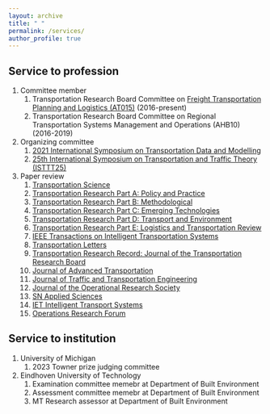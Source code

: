 ```yaml
---
layout: archive
title: " "
permalink: /services/
author_profile: true
---
```



## Service to profession

1. Committee member
     1. Transportation Research Board Committee on [Freight Transportation Planning and Logistics (AT015)](https://freightplanning.org/) (2016-present)
     2. Transportation Research Board Committee on Regional Transportation Systems Management and Operations (AHB10) (2016-2019)
2. Organizing committee
     1. [2021 International Symposium on Transportation Data and Modelling](https://limos.engin.umich.edu/istdm2021/)
     2. [25th International Symposium on Transportation and Traffic Theory (ISTTT25)](https://limos.engin.umich.edu/isttt25/)
3. Paper review
    1. [Transportation Science](https://pubsonline.informs.org/journal/trsc)
    2. [Transportation Research Part A: Policy and Practice](https://www.sciencedirect.com/journal/transportation-research-part-a-policy-and-practice)
    3. [Transportation Research Part B: Methodological](https://www.sciencedirect.com/journal/transportation-research-part-b-methodological)
    4. [Transportation Research Part C: Emerging Technologies](https://www.sciencedirect.com/journal/transportation-research-part-c-emerging-technologies)
    5. [Transportation Research Part D: Transport and Environment](https://www.sciencedirect.com/journal/transportation-research-part-d-transport-and-environment)
    6. [Transportation Research Part E: Logistics and Transportation Review](https://www.sciencedirect.com/journal/transportation-research-part-e-logistics-and-transportation-review)
    7. [IEEE Transactions on Intelligent Transportation Systems](https://ieeexplore.ieee.org/xpl/RecentIssue.jsp?punumber=6979)
    8. [Transportation Letters](https://www.tandfonline.com/journals/ytrl20)
    9. [Transportation Research Record: Journal of the Transportation Research Board](https://journals.sagepub.com/home/trr)
    10. [Journal of Advanced Transportation](https://www.hindawi.com/journals/jat/)
    11. [Journal of Traffic and Transportation Engineering](https://www.sciencedirect.com/journal/journal-of-traffic-and-transportation-engineering-english-edition)
    12. [Journal of the Operational Research Society](https://www.tandfonline.com/journals/tjor20)
    13. [SN Applied Sciences](https://www.springer.com/journal/42452?gclid=Cj0KCQjw2cWgBhDYARIsALggUhoS6CSmt1CieMpBuugmzQnvXxWKpcuGyD8Y--Hk1ipPVJYu_qkmIMcaAoVBEALw_wcB)
    14. [IET Intelligent Transport Systems](https://ietresearch.onlinelibrary.wiley.com/journal/17519578)
    15. [Operations Research Forum](https://www.springer.com/journal/43069)

## Service to institution

1. University of Michigan
    1. 2023 Towner prize judging committee
2. Eindhoven University of Technology
    1. Examination committee memebr at Department of Built Environment
    2. Assessment committee memebr at Department of Built Environment
    3. MT Research assessor at Department of Built Environment  


